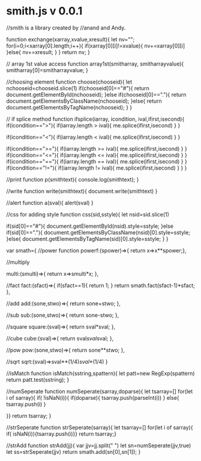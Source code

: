 # smith.js v 0.0.1


//smith is a library created by 
//anand and Andy.


function exchange(xarray,xvalue,xresult){
let nv="";
for(i=0;i<xarray[0].length;i++){
if(xarray[0][i]!=xvalue){
nv+=xarray[0][i]
}else{
nv+=xresult;
}
}
return nv;
}

// array 1st value access 
function array1st(smitharray, smitharrayvalue){
smitharray[0]=smitharrayvalue;
}

//choosing element
function choose(chooseid){
let nchooseid=chooseid.slice(1)
if(chooseid[0]=="#"){
return document.getElementById(nchooseid);
}else if(chooseid[0]=="."){
return document.getElementsByClassName(nchooseid);
}else{
return document.getElementsByTagName(nchooseid);
}
}

// if splice method 
function ifsplice(iarray, icondition, ival,ifirst,isecond){
if(icondition==">"){
if(iarray.length > ival){
me.splice(ifirst,isecond)
}
}

if(icondition=="<"){
if(iarray.length < ival){
me.splice(ifirst,isecond)
}
}

if(icondition==">="){
if(iarray.length >= ival){
me.splice(ifirst,isecond)
}
}
if(icondition=="<="){
if(iarray.length <= ival){
me.splice(ifirst,isecond)
}
}
if(icondition=="=="){
if(iarray.length == ival){
me.splice(ifirst,isecond)
}
}
if(icondition=="!="){
if(iarray.length != ival){
me.splice(ifirst,isecond)
}
}
}

//print
function p(smithtext){
console.log(smithtext);
}

//write
function write(smithtext){
document.write(smithtext)
}

//alert
function a(sval){
alert(sval)
}

//css for adding style
function css(sid,sstyle){
let nsid=sid.slice(1)

if(sid[0]=="#"){
document.getElementById(nsid).style=sstyle;
}else if(sid[0]=="."){
document.getElementsByClassName(nsid)[0].style=sstyle;
}else{
document.getElementsByTagName(sid)[0].style=sstyle;
}
}

var smath={
//power function
powerf:(spower)=>{
return x=>x**spower;},

//multiply

multi:(smulti)=>{
return x=>smulti*x;
},

//fact
fact:(sfact)=>{
if(sfact==1){
return 1;
}
return smath.fact(sfact-1)*sfact;
},

//add
add:(sone,stwo)=>{
return sone+stwo;
},

//sub
sub:(sone,stwo)=>{
return sone-stwo;
},

//square
square:(sval)=>{
return sval*sval;
},

//cube
cube:(sval)=>{
return sval*sval*sval;
},

//pow
pow:(sone,stwo)=>{
return sone**stwo;
},

//sqrt
sqrt:(sval)=>sval**(1/4)*sval**(1/4)
}

//isMatch
function isMatch(sstring,spattern){
let patt=new RegExp(spattern)
return patt.test(sstring);
}

//numSeperate
function numSeperate(sarray,doparse){
let tsarray=[]
for(let i of sarray){
if( !isNaN(i)){
if(doparse){
tsarray.push(parseInt(i))
}
else{
tsarray.push(i)
}

}}
return tsarray;
}

//strSeperate
function strSeperate(sarray){
let tsarray=[]
for(let i of sarray){
if( isNaN(i)){tsarray.push(i)}}
return tsarray;}

//strAdd
function strAdd(jj){
var jjv=jj.split(" ")
let sn=numSeperate(jjv,true)
let ss=strSeperate(jjv)
return smath.add(sn[0],sn[1]);
}
